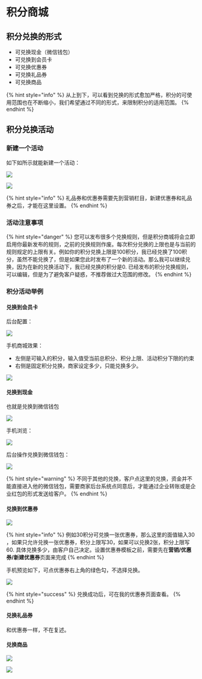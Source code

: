 # 积分商城

## 积分兑换的形式

* 可兑换现金（微信钱包）
* 可兑换到会员卡
* 可兑换优惠券
* 可兑换礼品券
* 可兑换商品

{% hint style="info" %}
从上到下，可以看到兑换的形式愈加严格，积分的可使用范围也在不断缩小，我们希望通过不同的形式，来限制积分的适用范围。
{% endhint %}

## 积分兑换活动

### 新建一个活动

如下如所示就能新建一个活动：

![](../.gitbook/assets/screen-shot-2019-03-01-at-6.10.22-pm.png)

![](../.gitbook/assets/screen-shot-2019-03-01-at-6.11.00-pm.png)

{% hint style="info" %}
礼品券和优惠券需要先到营销栏目，新建优惠券和礼品券之后，才能在这里设置。
{% endhint %}

### 活动注意事项

{% hint style="danger" %}
您可以发布很多个兑换规则，但是积分商城将会立即启用你最新发布的规则，之前的兑换规则作废。每次积分兑换的上限也是与当前的规则规定的上限有关。例如你的积分兑换上限是100积分，我已经兑换了100积分，虽然不能兑换了，但是如果您此时发布了一个新的活动。那么我可以继续兑换，因为在新的兑换活动下，我已经兑换的积分是0.  已经发布的积分兑换规则，可以编辑，但是为了避免客户疑惑，不推荐做过大范围的修改。
{% endhint %}

### 积分活动举例

#### 兑换到会员卡

后台配置：

![](../.gitbook/assets/screen-shot-2019-03-01-at-6.25.05-pm.png)

手机商城效果：

* 左侧是可输入的积分，输入值受当前总积分、积分上限、活动积分下限的约束
* 右侧是固定积分兑换，商家设定多少，只能兑换多少。

![](../.gitbook/assets/screen-shot-20191-03-01-at-6.29.36-pm.png)

#### 兑换到现金

也就是兑换到微信钱包

![](../.gitbook/assets/screen-shot-2019-03-01-at-6.35.43-pm.png)

手机浏览：

![](../.gitbook/assets/screen-shot-201219-03-01-at-6.37.58-pm.png)

后台操作兑换到微信钱包：

![](../.gitbook/assets/screen-shot-2019-03-01-at-6.42.38-pm.png)

{% hint style="warning" %}
不同于其他的兑换，客户点这里的兑换，资金并不能直接进入他的微信钱包，需要商家后台系统点同意后，才能通过企业转账或是企业红包的形式发送给客户。
{% endhint %}

#### 兑换到优惠券

![](../.gitbook/assets/screen-shot-2019-03-01-at-6.44.30-pm.png)

{% hint style="info" %}
例如30积分可兑换一张优惠券，那么这里的面值输入30 ，如果只允许兑换一张优惠券，积分上限写30，如果可以兑换2张，积分上限写60. 具体兑换多少，由客户自己决定。设置优惠券模板之前，需要先在**营销/优惠券/新建优惠券**页面来完成
{% endhint %}

手机预览如下，可点优惠券右上角的绿色勾，不选择兑换。

![](../.gitbook/assets/screen-shot-201129-03-01-at-6.53.30-pm.png)

{% hint style="success" %}
兑换成功后，可在我的优惠券页面查看。
{% endhint %}

#### 兑换礼品券

和优惠券一样，不在复述。

#### 兑换商品

![](../.gitbook/assets/screen-shot-2019-04-04-at-12.11.38-am.png)

![](../.gitbook/assets/img_0711178.png)







